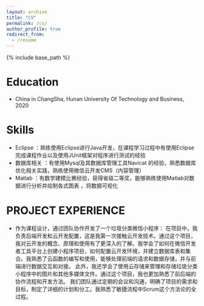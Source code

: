 ```yaml
---
layout: archive
title: "CV"
permalink: /cv/
author_profile: true
redirect_from:
  - /resume
---
```


{% include base_path %}

Education
======
* China in ChangSha, Hunan University Of Technology and Business, 2020

Skills
======
* Eclipse ：熟练使用Eclipse进行Java开发，在课程学习过程中有使用Eclipse完成课程作业以及使用JUnit框架对程序进行测试的经验
* 数据库相关 ：有使用Mysql及其数据库管理工具Navicat 的经验，熟悉数据库优化相关实践，熟练使用微信云开发CMS（内容管理）
* Matlab ：有数学建模比赛经验，获得省级二等奖，能够熟练使用Matlab对数据进行分析并绘制各式图表 ，将数据可视化

PROJECT EXPERIENCE
======
* 作为课程设计，通过团队协作开发了一个垃圾分类微信小程序：
在项目中，我负责后端开发和云开发配置，这是我第一次接触云开发技术。通过这个项目，我对云开发的概念、原理和使用有了更深入的了解。我学会了如何在微信开发者工具平台上创建小程序项目，如何配置云开发环境，并建立数据库表和集合。我熟悉了云函数的编写和使用，能够处理前端的请求和数据存储，并与前端进行数据交互和对接。
此外，我还学会了使用云存储来管理和存储垃圾分类小程序中的图片和其他多媒体文件。通过这个项目，我也更加熟悉了前后端的协作流程和开发方法。
我们团队通过定期的会议和沟通，明确了项目的需求和目标，制定了详细的计划和分工。我熟悉了敏捷流程中Scrum这个方法论的全过程。
